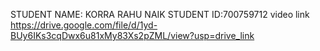 STUDENT NAME: KORRA RAHU NAIK
STUDENT ID:700759712
video link
https://drive.google.com/file/d/1yd-BUy6IKs3cqDwx6u81xMy83Xs2pZML/view?usp=drive_link

